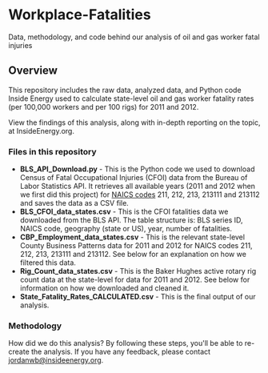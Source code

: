 Workplace-Fatalities
====================

Data, methodology, and code behind our analysis of oil and gas worker fatal injuries

## Overview
This repository includes the raw data, analyzed data, and Python code Inside Energy used to calculate state-level oil and gas worker fatality rates (per 100,000 workers and per 100 rigs) for 2011 and 2012.

View the findings of this analysis, along with in-depth reporting on the topic, at InsideEnergy.org.

### Files in this repository
* **BLS_API_Download.py** - This is the Python code we used to download Census of Fatal Occupational Injuries (CFOI) data from the Bureau of Labor Statistics API. It retrieves all available years (2011 and 2012 when we first did this project) for [NAICS codes](http://www.census.gov/eos/www/naics/) 211, 212, 213, 213111 and 213112 and saves the data as a CSV file.
* **BLS_CFOI_data_states.csv** - This is the CFOI fatalities data we downloaded from the BLS API. The table structure is: BLS series ID, NAICS code, geography (state or US), year, number of fatalities.
* **CBP_Employment_data_states.csv** - This is the relevant state-level County Business Patterns data for 2011 and 2012 for NAICS codes 211, 212, 213, 213111 and 213112. See below for an explanation on how we filtered this data.
* **Rig_Count_data_states.csv** - This is the Baker Hughes active rotary rig count data at the state-level for data for 2011 and 2012. See below for information on how we downloaded and cleaned it.
* **State_Fatality_Rates_CALCULATED.csv** - This is the final output of our analysis.

### Methodology
How did we do this analysis? By following these steps, you'll be able to re-create the analysis. If you have any feedback, please contact jordanwb@insideenergy.org.
